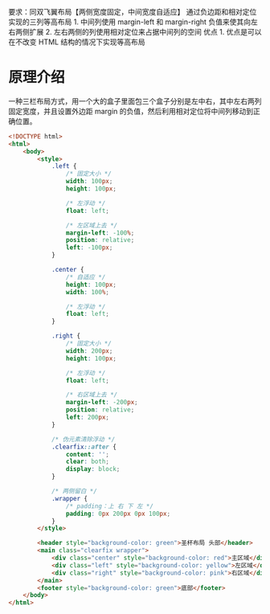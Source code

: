 要求：同双飞翼布局【两侧宽度固定，中间宽度自适应】
通过负边距和相对定位实现的三列等高布局
	1. 中间列使用 margin-left 和 margin-right 负值来使其向左右两侧扩展
	2. 左右两侧的列使用相对定位来占据中间列的空间
优点
	1. 优点是可以在不改变 HTML 结构的情况下实现等高布局
# 原理介绍
一种三栏布局方式，用一个大的盒子里面包三个盒子分别是左中右，其中左右两列固定宽度，并且设置外边距 margin 的负值，然后利用相对定位将中间列移动到正确位置。

```html
<!DOCTYPE html>
<html>
	<body>
		<style>
			.left {
				/* 固定大小 */
				width: 100px;
				height: 100px;

				/* 左浮动 */
				float: left;

				/* 左区域上去 */
				margin-left: -100%;
				position: relative;
				left: -100px;
			}

			.center {
				/* 自适应 */
				height: 100px;
				width: 100%;

				/* 左浮动 */
				float: left;
			}

			.right {
				/* 固定大小 */
				width: 200px;
				height: 100px;

				/* 左浮动 */
				float: left;

				/* 右区域上去 */
				margin-left: -200px;
				position: relative;
				left: 200px;
			}

			/* 伪元素清除浮动 */
			.clearfix::after {
				content: '';
				clear: both;
				display: block;
			}

			/* 两侧留白 */
			.wrapper {
				/* padding：上 右 下 左 */
				padding: 0px 200px 0px 100px;
			}
		</style>

		<header style="background-color: green">圣杯布局 头部</header>
		<main class="clearfix wrapper">
			<div class="center" style="background-color: red">主区域</div>
			<div class="left" style="background-color: yellow">左区域</div>
			<div class="right" style="background-color: pink">右区域</div>
		</main>
		<footer style="background-color: green">底部</footer>
	</body>
</html>

```